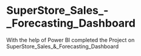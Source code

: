 # SuperStore_Sales_-_Forecasting_Dashboard
With the help of Power BI completed the Project on SuperStore_Sales_&amp;_Forecasting_Dashboard
